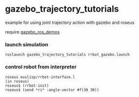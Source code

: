 # gazebo_trajectory_tutorials
example for using joint trajectory action with gazebo and roseus

require [gazebo_ros_demos](https://github.com/ros-simulation/gazebo_ros_demos)

### launch simulation ###
```
roslaunch gazebo_trajectory_tutorials rrbot_gazebo.launch
```

### control robot from interpreter ###
```
roseus euslisp/rrbot-interface.l
(in roseus)
roseus$ (rrbot-init)
roseus$ (send *ri* :angle-vector #f(30 30))
```
